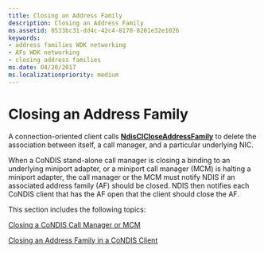 ```yaml
---
title: Closing an Address Family
description: Closing an Address Family
ms.assetid: 0533bc31-dd4c-42c4-8170-8201e32e1026
keywords:
- address families WDK networking
- AFs WDK networking
- closing address families
ms.date: 04/20/2017
ms.localizationpriority: medium
---
```


# Closing an Address Family





A connection-oriented client calls [**NdisClCloseAddressFamily**](https://msdn.microsoft.com/library/windows/hardware/ff561626) to delete the association between itself, a call manager, and a particular underlying NIC.

When a CoNDIS stand-alone call manager is closing a binding to an underlying miniport adapter, or a miniport call manager (MCM) is halting a miniport adapter, the call manager or the MCM must notify NDIS if an associated address family (AF) should be closed. NDIS then notifies each CoNDIS client that has the AF open that the client should close the AF.

This section includes the following topics:

[Closing a CoNDIS Call Manager or MCM](closing-a-condis-call-manager-or-mcm.md)

[Closing an Address Family in a CoNDIS Client](closing-an-address-family-in-a-condis-client.md)

 

 





